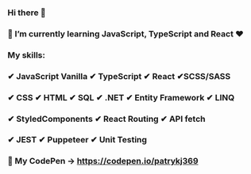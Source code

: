 ### Hi there 👋
### 🌱 I’m currently learning JavaScript, TypeScript and React ❤
### My skills:
### ✔ JavaScript Vanilla ✔ TypeScript ✔ React ✔SCSS/SASS
### ✔ CSS ✔ HTML ✔ SQL ✔ .NET ✔ Entity Framework ✔ LINQ     
### ✔ StyledComponents ✔ React Routing ✔ API fetch
### ✔ JEST ✔ Puppeteer ✔ Unit Testing 

### 💬 My CodePen -> https://codepen.io/patrykj369
 
<!--
**patrykj369/patrykj369** is a ✨ _special_ ✨ repository because its `README.md` (this file) appears on your GitHub profil

Here are some ideas to get you started:
- 🔭 I’m currently working on ...
- 🌱 I’m currently learning ...
- 👯 I’m looking to collaborate on ...
- 🤔 I’m looking for help with ...
- 💬 Ask me about ...
- 📫 How to reach me: ...
- 😄 Pronouns: ...
- ⚡ Fun fact: ...
-->
